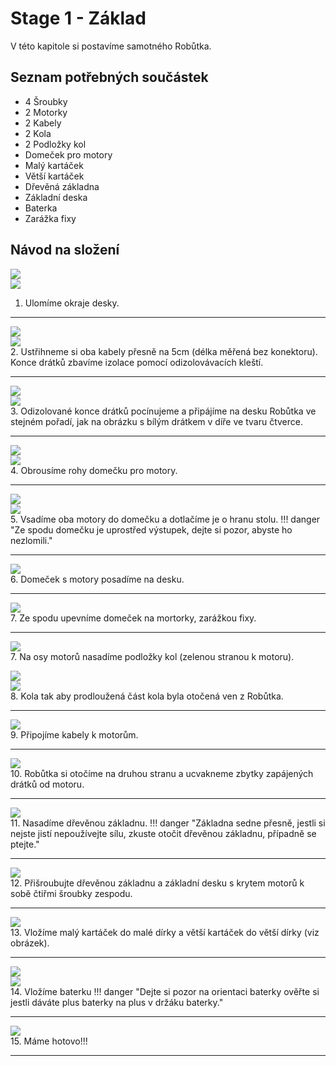 # Stage 1 - Základ
V této kapitole si postavíme samotného Robůtka.

## Seznam potřebných součástek
 - 4 Šroubky
 - 2 Motorky
 - 2 Kabely
 - 2 Kola
 - 2 Podložky kol
 - Domeček pro motory
 - Malý kartáček
 - Větší kartáček
 - Dřevěná základna
 - Základní deska
 - Baterka
 - Zarážka fixy


## Návod na složení

![](assets/IMG-step1.png)<br>
![](assets/IMG-step1-done-back.png)<br>
1. Ulomíme okraje desky.
<hr>

![](assets/IMG-step2-cut.png)<br>
![](assets/IMG-step2-done.png)<br>
2. Ustřihneme si oba kabely přesně na 5cm (délka měřená bez konektoru). Konce drátků zbavíme izolace pomocí odizolovávacích kleští.
<hr>

![](assets/IMG-step3-one.png)<br>
![](assets/IMG-step3-two.png)<br>
3. Odizolované konce drátků pocínujeme a připájíme na desku Robůtka ve stejném pořadí, jak na obrázku s bílým drátkem v díře ve tvaru čtverce.

<hr>

![](assets/IMG-step4.png)<br>
![](assets/IMG-step4-doing.png)<br>
4. Obrousíme rohy domečku pro motory.
<hr>

![](assets/IMG-step5.png)<br>
![](assets/IMG-step5-done.png)<br>
5. Vsadíme oba motory do domečku a dotlačíme je o hranu stolu.
!!! danger "Ze spodu domečku je uprostřed výstupek, dejte si pozor, abyste ho nezlomili."
<hr>

![](assets/IMG-step6-house.png)<br>
6. Domeček s motory posadíme na desku. 
<hr>

![](assets/IMG-step6-done.png)<br>
7. Ze spodu upevníme domeček na mortorky, zarážkou fixy.
<hr>

![](assets/IMG-step7.png)<br>
7. Na osy motorů nasadíme podložky kol (zelenou stranou k motoru).

![](assets/IMG-step7-done.png)<br>
![](assets/IMG-step7-detail.png)<br>
8. Kola tak aby prodloužená část kola byla otočená ven z Robůtka.
<hr>

![](assets/IMG-step8-done.png)<br>
9. Připojíme kabely k motorům.
<hr>

![](assets/IMG-step9-done.png)<br>
10. Robůtka si otočíme na druhou stranu a ucvakneme zbytky zapájených drátků od motoru.
<hr>

![](assets/IMG-step10-done.png)<br>
11. Nasadíme dřevěnou základnu.
!!! danger "Základna sedne přesně, jestli si nejste jistí nepoužívejte sílu, zkuste otočit dřevěnou základnu, případně se ptejte."
<hr>
 
![](assets/IMG-step11-done.png)<br>
12. Přišroubujte dřevěnou základnu a základní desku s krytem motorů k sobě čtiřmi šroubky zespodu.
<hr>

![](assets/IMG-step12-done.png)<br>
13. Vložíme malý kartáček do malé dírky a větší kartáček do větší dírky (viz obrázek).
<hr>

![](assets/IMG-step13.png)<br>
![](assets/IMG-step13-done.png)<br>
14. Vložíme baterku 
!!! danger "Dejte si pozor na orientaci baterky ověřte si jestli dáváte plus baterky na plus v držáku baterky."
<hr>

![](assets/IMG-step13-done.png)<br>
15. Máme hotovo!!!
<hr>
 
